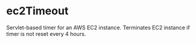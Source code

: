 # ec2Timeout
Servlet-based timer for an AWS EC2 instance. Terminates EC2 instance if timer is not reset every 4 hours.
